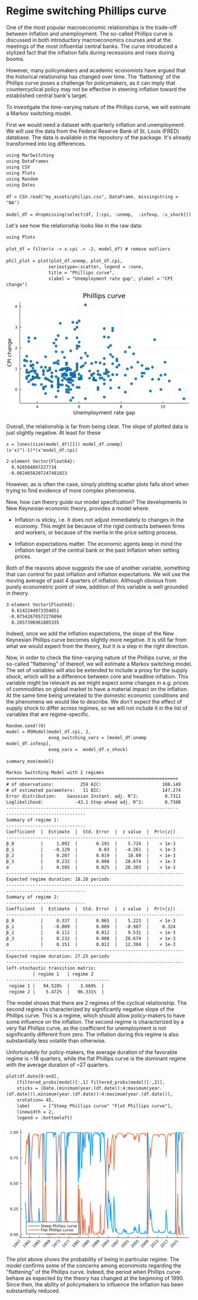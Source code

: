 # Regime switching Phillips curve

One of the most popular macroeconomic relationships is the trade-off between inflation and unemployment. The so-called Phillips curve is discussed in both introductory macroeconomics courses and at the meetings of the most influential central banks. The curve introduced a stylized fact that the inflation falls during recessions and rises during booms.

However, many policymakers and academic economists have argued that the historical relationship has changed over time. The 'flattening' of the Phillips curve poses a challenge for policymakers, as it can imply that countercyclical policy may not be effective in steering inflation toward the established central bank's target.

To investigate the time-varying nature of the Phillips curve, we will estimate a Markov switching model.

First we would need a dataset with quarterly inflation and unemployment. We will use the data from the Federal Reserve Bank of St. Louis (FRED) database. The data is available in the repository of the package. It's already transformed into log differences.

```jldoctest phillips
using MarSwitching
using DataFrames
using CSV
using Plots
using Random
using Dates

df = CSV.read("my_assets/philips.csv", DataFrame, missingstring = "NA")

model_df = dropmissing(select(df, [:cpi, :unemp,  :infexp, :s_shock]))  
```

Let's see how the relationship looks like in the raw data:

```jldoctest
using Plots

plot_df = filter(x -> x.cpi .> -2, model_df) # remove outliers

phil_plot = plot(plot_df.unemp, plot_df.cpi,
                seriestype=:scatter, legend = :none,
                title = "Phillips curve",
                xlabel = "Unemployment rate gap", ylabel = "CPI change")
```
![Plot](my_assets/philips.svg)

Overall, the relationship is far from being clear. The slope of plotted data is just slightly negative. At least for these 

```jldoctest
x = [ones(size(model_df)[1]) model_df.unemp]
(x'x)^(-1)*(x'model_df.cpi)
```
```jldoctest
2-element Vector{Float64}:
  0.926584897227734
 -0.0024658207247481023
```

However, as is often the case, simply plotting scatter plots falls short when trying to find evidence of more complex phenomena. 

Now, how can theory guide our model specification? The developments in New Keynesian economic theory, provides a model where: 

- Inflation is sticky, i.e. it does not adjust immediately to changes in the economy. This might be because of the rigid contracts between firms and workers, or because of the inertia in the price setting process.

- Inflation expectations matter. The economic agents keep in mind the inflation target of the central bank or the past inflation when setting prices.

Both of the reasons above suggests the use of another variable, something that can control for past inflation and inflation expectations. We will use the moving average of past 4 quarters of inflation. Although obvious from purely econometric point of view, addition of this variable is well grounded in theory. 

```jldoctest
3-element Vector{Float64}:
  0.6142244973354851
 -0.07542670572276094
  0.2057396961885335
```

Indeed, once we add the inflation expectations, the slope of the New Keynesian Phillips curve becomes slightly more negative. It is still far from what we would expect from the theory, but it is a step in the right direction.

Now, in order to check the time-varying nature of the Phillips curve, or the so-called "flattening" of thereof, we will estimate a Markov switching model. The set of variables will also be extended to include a proxy for the supply shock, which will be a difference between core and headline inflation. This variable might be relevant as we might expect some changes in e.g. prices of commodities on global market to have a material impact on the inflation. At the same time being unrelated to the domestic economic conditions and the phenomena we would like to describe. We don't expect the effect of supply shock to differ across regimes, so we will not include it in the list of variables that are regime-specific.

```jldoctest
Random.seed!(0)
model = MSModel(model_df.cpi, 2, 
                exog_switching_vars = [model_df.unemp model_df.infexp],
                exog_vars =  model_df.s_shock)

summary_msm(model)
```
```jldoctest
Markov Switching Model with 2 regimes
=================================================================
# of observations:          259 AIC:                       108.149
# of estimated parameters:   11 BIC:                       147.274
Error distribution:    Gaussian Instant. adj. R^2:          0.7311
Loglikelihood:            -43.1 Step-ahead adj. R^2:        0.7308
-----------------------------------------------------------------
------------------------------
Summary of regime 1:
------------------------------
Coefficient  |  Estimate  |  Std. Error  |  z value  |  Pr(>|z|)
-------------------------------------------------------------------
β_0          |     1.092  |       0.191  |    5.724  |    < 1e-3  
β_1          |    -0.129  |        0.03  |   -4.261  |    < 1e-3  
β_2          |     0.207  |       0.019  |    10.89  |    < 1e-3
β_3          |     0.232  |       0.008  |   28.674  |    < 1e-3
σ            |     0.505  |       0.025  |   20.303  |    < 1e-3
-------------------------------------------------------------------
Expected regime duration: 18.28 periods
-------------------------------------------------------------------
------------------------------
Summary of regime 2:
------------------------------
Coefficient  |  Estimate  |  Std. Error  |  z value  |  Pr(>|z|)
-------------------------------------------------------------------
β_0          |     0.337  |       0.065  |    5.223  |    < 1e-3  
β_1          |    -0.009  |       0.009  |   -0.987  |     0.324  
β_2          |     0.111  |       0.012  |    9.531  |    < 1e-3
β_3          |     0.232  |       0.008  |   28.674  |    < 1e-3
σ            |     0.151  |       0.012  |   12.384  |    < 1e-3
-------------------------------------------------------------------
Expected regime duration: 27.25 periods
-------------------------------------------------------------------
left-stochastic transition matrix:
          | regime 1   | regime 2
---------------------------------------
 regime 1 |   94.528%  |    3.669%  |
 regime 2 |    5.472%  |   96.331%  |
```

The model shows that there are 2 regimes of the cyclical relationship. The second regime is characterized by significantly negative slope of the Phillips curve. This is a regime, which should allow policy-makers to have some influence on the inflation. The second regime is characterized by a very flat Phillips curve, as the coefficient for unemployment is not significantly different from zero. The inflation during this regime is also substantially less volatile than otherwise. 

Unfortunately for policy-makers, the average duration of the favorable regime is ~18 quarters, while the flat Phillips curve is the dominant regime with the average duration of ~27 quarters.

```jldoctest
plot(df.date[9:end], 
    [filtered_probs(model)[:,1] filtered_probs(model)[:,2]],
    xticks = (Date.(minimum(year.(df.date)):4:maximum(year.(df.date))),minimum(year.(df.date)):4:maximum(year.(df.date))),
    xrotation= 45,
    label     = ["Steep Phillips curve" "Flat Phillips curve"],
    linewidth = 2,
    legend = :bottomleft)
```
![Plot](my_assets/probs_phil.svg)

The plot above shows the probability of being in particular regime. The model confirms some of the concerns among economists regarding the "flattening" of the Phillips curve. Indeed, the period when Phillips curve behave as expected by the theory has changed at the beginning of 1990. Since then, the ability of policymakers to influence the inflation has been substantially reduced. 

